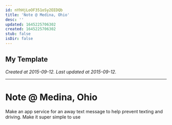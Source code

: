 ```yaml
---
id: nYhHjLoOF351oSy2EEDQb
title: 'Note @ Medina, Ohio'
desc: ''
updated: 1645225706302
created: 1645225706302
stub: false
isDir: false
---
```

My Template
---

_Created at 2015-09-12._
_Last updated at 2015-09-12._




---

# Note @ Medina, Ohio


Make an app service for an away text message to help prevent texting and driving. Make it super simple to use

